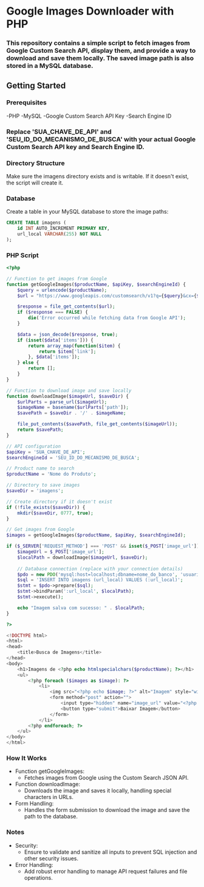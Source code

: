 # Google Images Downloader with PHP
### This repository contains a simple script to fetch images from Google Custom Search API, display them, and provide a way to download and save them locally. The saved image path is also stored in a MySQL database.

## Getting Started
### Prerequisites
-PHP
-MySQL
-Google Custom Search API Key
-Search Engine ID

### Replace 'SUA_CHAVE_DE_API' and 'SEU_ID_DO_MECANISMO_DE_BUSCA' with your actual Google Custom Search API key and Search Engine ID.

### Directory Structure
Make sure the imagens directory exists and is writable. If it doesn't exist, the script will create it.

### Database
Create a table in your MySQL database to store the image paths:

```sql
CREATE TABLE imagens (
    id INT AUTO_INCREMENT PRIMARY KEY,
    url_local VARCHAR(255) NOT NULL
);
```
### PHP Script
```php
<?php

// Function to get images from Google
function getGoogleImages($productName, $apiKey, $searchEngineId) {
    $query = urlencode($productName);
    $url = "https://www.googleapis.com/customsearch/v1?q={$query}&cx={$searchEngineId}&key={$apiKey}&searchType=image&num=10";

    $response = file_get_contents($url);
    if ($response === FALSE) {
        die('Error occurred while fetching data from Google API');
    }

    $data = json_decode($response, true);
    if (isset($data['items'])) {
        return array_map(function($item) {
            return $item['link'];
        }, $data['items']);
    } else {
        return [];
    }
}

// Function to download image and save locally
function downloadImage($imageUrl, $saveDir) {
    $urlParts = parse_url($imageUrl);
    $imageName = basename($urlParts['path']);
    $savePath = $saveDir . '/' . $imageName;

    file_put_contents($savePath, file_get_contents($imageUrl));
    return $savePath;
}

// API configuration
$apiKey = 'SUA_CHAVE_DE_API';
$searchEngineId = 'SEU_ID_DO_MECANISMO_DE_BUSCA';

// Product name to search
$productName = 'Nome do Produto';

// Directory to save images
$saveDir = 'imagens';

// Create directory if it doesn't exist
if (!file_exists($saveDir)) {
    mkdir($saveDir, 0777, true);
}

// Get images from Google
$images = getGoogleImages($productName, $apiKey, $searchEngineId);

if ($_SERVER['REQUEST_METHOD'] === 'POST' && isset($_POST['image_url'])) {
    $imageUrl = $_POST['image_url'];
    $localPath = downloadImage($imageUrl, $saveDir);
    
    // Database connection (replace with your connection details)
    $pdo = new PDO('mysql:host=localhost;dbname=nome_do_banco', 'usuario', 'senha');
    $sql = 'INSERT INTO imagens (url_local) VALUES (:url_local)';
    $stmt = $pdo->prepare($sql);
    $stmt->bindParam(':url_local', $localPath);
    $stmt->execute();

    echo "Imagem salva com sucesso: " . $localPath;
}

?>

<!DOCTYPE html>
<html>
<head>
    <title>Busca de Imagens</title>
</head>
<body>
    <h1>Imagens de <?php echo htmlspecialchars($productName); ?></h1>
    <ul>
        <?php foreach ($images as $image): ?>
            <li>
                <img src="<?php echo $image; ?>" alt="Imagem" style="width: 150px; height: auto;">
                <form method="post" action="">
                    <input type="hidden" name="image_url" value="<?php echo $image; ?>">
                    <button type="submit">Baixar Imagem</button>
                </form>
            </li>
        <?php endforeach; ?>
    </ul>
</body>
</html>

```

### How It Works
- Function getGoogleImages:
    - Fetches images from Google using the Custom Search JSON API.
- Function downloadImage:
    - Downloads the image and saves it locally, handling special characters in URLs.
- Form Handling:
    - Handles the form submission to download the image and save the path to the database.
### Notes
- Security:
    - Ensure to validate and sanitize all inputs to prevent SQL injection and other security issues.
- Error Handling:
    - Add robust error handling to manage API request failures and file operations.
